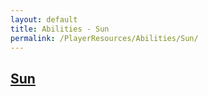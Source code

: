 ```yaml
---
layout: default
title: Abilities - Sun
permalink: /PlayerResources/Abilities/Sun/
---
```

## [Sun](#Sun)
